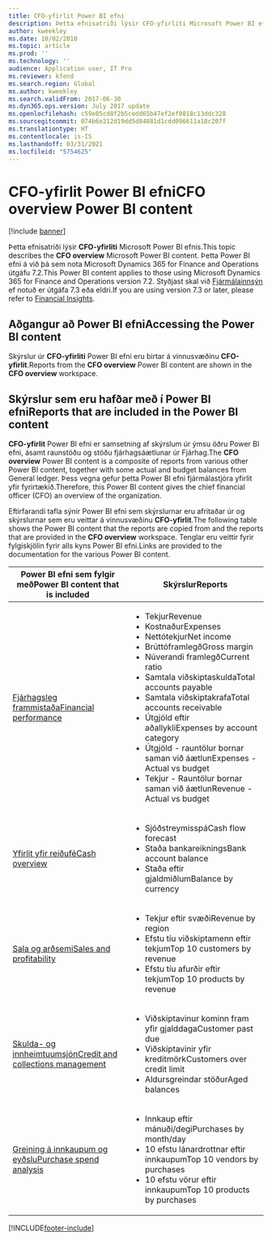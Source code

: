 ```yaml
---
title: CFO-yfirlit Power BI efni
description: Þetta efnisatriði lýsir CFO-yfirliti Microsoft Power BI efnis.
author: kweekley
ms.date: 10/02/2010
ms.topic: article
ms.prod: ''
ms.technology: ''
audience: Application user, IT Pro
ms.reviewer: kfend
ms.search.region: Global
ms.author: kweekley
ms.search.validFrom: 2017-06-30
ms.dyn365.ops.version: July 2017 update
ms.openlocfilehash: c59e85cd8f2b5cedd65b47ef2ef0818c13ddc328
ms.sourcegitcommit: 074b6e212d19dd5d84881d1cdd096611a18c207f
ms.translationtype: HT
ms.contentlocale: is-IS
ms.lasthandoff: 03/31/2021
ms.locfileid: "5754625"
---
```

# <a name="cfo-overview-power-bi-content"></a><span data-ttu-id="d6008-103">CFO-yfirlit Power BI efni</span><span class="sxs-lookup"><span data-stu-id="d6008-103">CFO overview Power BI content</span></span>

[!include [banner](../includes/banner.md)] 

<span data-ttu-id="d6008-104">Þetta efnisatriði lýsir **CFO-yfirliti** Microsoft Power BI efnis.</span><span class="sxs-lookup"><span data-stu-id="d6008-104">This topic describes the **CFO overview** Microsoft Power BI content.</span></span> <span data-ttu-id="d6008-105">Þetta Power BI efni á við þá sem nota Microsoft Dynamics 365 for Finance and Operations útgáfu 7.2.</span><span class="sxs-lookup"><span data-stu-id="d6008-105">This Power BI content applies to those using Microsoft Dynamics 365 for Finance and Operations version 7.2.</span></span> <span data-ttu-id="d6008-106">Styðjast skal við [Fjármálainnsýn](financial-insights.md) ef notuð er útgáfa 7.3 eða eldri.</span><span class="sxs-lookup"><span data-stu-id="d6008-106">If you are using version 7.3 or later, please refer to [Financial Insights](financial-insights.md).</span></span>

## <a name="accessing-the-power-bi-content"></a><span data-ttu-id="d6008-107">Aðgangur að Power BI efni</span><span class="sxs-lookup"><span data-stu-id="d6008-107">Accessing the Power BI content</span></span>

<span data-ttu-id="d6008-108">Skýrslur úr **CFO-yfirliti** Power BI efni eru birtar á vinnusvæðinu **CFO-yfirlit**.</span><span class="sxs-lookup"><span data-stu-id="d6008-108">Reports from the **CFO overview** Power BI content are shown in the **CFO overview** workspace.</span></span>

## <a name="reports-that-are-included-in-the-power-bi-content"></a><span data-ttu-id="d6008-109">Skýrslur sem eru hafðar með í Power BI efni</span><span class="sxs-lookup"><span data-stu-id="d6008-109">Reports that are included in the Power BI content</span></span>
<span data-ttu-id="d6008-110">**CFO-yfirlit** Power BI efni er samsetning af skýrslum úr ýmsu öðru Power BI efni, ásamt raunstöðu og stöðu fjárhagsáætlunar úr Fjárhag.</span><span class="sxs-lookup"><span data-stu-id="d6008-110">The **CFO overview** Power BI content is a composite of reports from various other Power BI content, together with some actual and budget balances from General ledger.</span></span> <span data-ttu-id="d6008-111">Þess vegna gefur þetta Power BI efni fjármálastjóra yfirlit yfir fyrirtækið.</span><span class="sxs-lookup"><span data-stu-id="d6008-111">Therefore, this Power BI content gives the chief financial officer (CFO) an overview of the organization.</span></span>

<span data-ttu-id="d6008-112">Eftirfarandi tafla sýnir Power BI efni sem skýrslurnar eru afritaðar úr og skýrslurnar sem eru veittar á vinnusvæðinu **CFO-yfirlit**.</span><span class="sxs-lookup"><span data-stu-id="d6008-112">The following table shows the Power BI content that the reports are copied from and the reports that are provided in the **CFO overview** workspace.</span></span> <span data-ttu-id="d6008-113">Tenglar eru veittir fyrir fylgiskjölin fyrir alls kyns Power BI efni.</span><span class="sxs-lookup"><span data-stu-id="d6008-113">Links are provided to the documentation for the various Power BI content.</span></span>

| <span data-ttu-id="d6008-114">Power BI efni sem fylgir með</span><span class="sxs-lookup"><span data-stu-id="d6008-114">Power BI content that is included</span></span> | <span data-ttu-id="d6008-115">Skýrslur</span><span class="sxs-lookup"><span data-stu-id="d6008-115">Reports</span></span> |
|-----------------------------------|---------|
| [<span data-ttu-id="d6008-116">Fjárhagsleg frammistaða</span><span class="sxs-lookup"><span data-stu-id="d6008-116">Financial performance</span></span>](financial-performance-power-bi-content-pack.md) | <ul><li><span data-ttu-id="d6008-117">Tekjur</span><span class="sxs-lookup"><span data-stu-id="d6008-117">Revenue</span></span></li><li><span data-ttu-id="d6008-118">Kostnaður</span><span class="sxs-lookup"><span data-stu-id="d6008-118">Expenses</span></span></li><li><span data-ttu-id="d6008-119">Nettótekjur</span><span class="sxs-lookup"><span data-stu-id="d6008-119">Net income</span></span></li><li><span data-ttu-id="d6008-120">Brúttóframlegð</span><span class="sxs-lookup"><span data-stu-id="d6008-120">Gross margin</span></span></li><li><span data-ttu-id="d6008-121">Núverandi framlegð</span><span class="sxs-lookup"><span data-stu-id="d6008-121">Current ratio</span></span></li><li><span data-ttu-id="d6008-122">Samtala viðskiptaskulda</span><span class="sxs-lookup"><span data-stu-id="d6008-122">Total accounts payable</span></span></li><li><span data-ttu-id="d6008-123">Samtala viðskiptakrafa</span><span class="sxs-lookup"><span data-stu-id="d6008-123">Total accounts receivable</span></span></li><li><span data-ttu-id="d6008-124">Útgjöld eftir aðallykli</span><span class="sxs-lookup"><span data-stu-id="d6008-124">Expenses by account category</span></span></li><li><span data-ttu-id="d6008-125">Útgjöld - rauntölur bornar saman við áætlun</span><span class="sxs-lookup"><span data-stu-id="d6008-125">Expenses - Actual vs budget</span></span></li><li><span data-ttu-id="d6008-126">Tekjur - Rauntölur bornar saman við áætlun</span><span class="sxs-lookup"><span data-stu-id="d6008-126">Revenue - Actual vs budget</span></span></li></ul> |
| [<span data-ttu-id="d6008-127">Yfirlit yfir reiðufé</span><span class="sxs-lookup"><span data-stu-id="d6008-127">Cash overview</span></span>](../../../finance/cash-bank-management/Cash-Overview-Power-BI-content.md) | <ul><li><span data-ttu-id="d6008-128">Sjóðstreymisspá</span><span class="sxs-lookup"><span data-stu-id="d6008-128">Cash flow forecast</span></span></li><li><span data-ttu-id="d6008-129">Staða bankareiknings</span><span class="sxs-lookup"><span data-stu-id="d6008-129">Bank account balance</span></span></li><li><span data-ttu-id="d6008-130">Staða eftir gjaldmiðlum</span><span class="sxs-lookup"><span data-stu-id="d6008-130">Balance by currency</span></span></li></ul> |
| [<span data-ttu-id="d6008-131">Sala og arðsemi</span><span class="sxs-lookup"><span data-stu-id="d6008-131">Sales and profitability</span></span>](sales-profitability-performance-content-pack.md) | <ul><li><span data-ttu-id="d6008-132">Tekjur eftir svæði</span><span class="sxs-lookup"><span data-stu-id="d6008-132">Revenue by region</span></span></li><li><span data-ttu-id="d6008-133">Efstu tíu viðskiptamenn eftir tekjum</span><span class="sxs-lookup"><span data-stu-id="d6008-133">Top 10 customers by revenue</span></span></li><li><span data-ttu-id="d6008-134">Efstu tíu afurðir eftir tekjum</span><span class="sxs-lookup"><span data-stu-id="d6008-134">Top 10 products by revenue</span></span></li></ul> |
| [<span data-ttu-id="d6008-135">Skulda- og innheimtuumsjón</span><span class="sxs-lookup"><span data-stu-id="d6008-135">Credit and collections management</span></span>](../../../finance/accounts-receivable/credit-collections-power-bi.md) | <ul><li><span data-ttu-id="d6008-136">Viðskiptavinur kominn fram yfir gjalddaga</span><span class="sxs-lookup"><span data-stu-id="d6008-136">Customer past due</span></span></li><li><span data-ttu-id="d6008-137">Viðskiptavinir yfir kreditmörk</span><span class="sxs-lookup"><span data-stu-id="d6008-137">Customers over credit limit</span></span></li><li><span data-ttu-id="d6008-138">Aldursgreindar stöður</span><span class="sxs-lookup"><span data-stu-id="d6008-138">Aged balances</span></span></li></ul> |
| [<span data-ttu-id="d6008-139">Greining á innkaupum og eyðslu</span><span class="sxs-lookup"><span data-stu-id="d6008-139">Purchase spend analysis</span></span>](../../../finance/accounts-receivable/credit-collections-power-bi.md) | <ul><li><span data-ttu-id="d6008-140">Innkaup eftir mánuði/degi</span><span class="sxs-lookup"><span data-stu-id="d6008-140">Purchases by month/day</span></span></li><li><span data-ttu-id="d6008-141">10 efstu lánardrottnar eftir innkaupum</span><span class="sxs-lookup"><span data-stu-id="d6008-141">Top 10 vendors by purchases</span></span></li><li><span data-ttu-id="d6008-142">10 efstu vörur eftir innkaupum</span><span class="sxs-lookup"><span data-stu-id="d6008-142">Top 10 products by purchases</span></span></li></ul> |


[!INCLUDE[footer-include](../../../includes/footer-banner.md)]